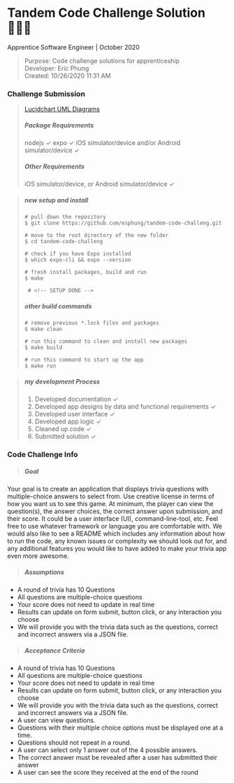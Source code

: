 # Tandem Code Challenge Solution 👨🏻‍💻
Apprentice Software Engineer | October 2020

> Purpose:  Code challenge solutions for apprenticeship  
Developer:     Eric Phung  
Created:    10/26/2020 11:31 AM

### Challenge Submission
> [Lucidchart UML Diagrams](https://lucid.app/invitations/accept/3b02e706-9b17-4c52-bdc0-7a361f8490a6)
> ##### Package Requirements
> nodejs ✓
> expo ✓
> iOS simulator/device and/or Android simulator/device ✓
> ##### Other Requirements
> iOS simulator/device, or Android simulator/device ✓

> ##### new setup and install
> ```shell
> # pull down the repository
> $ git clone https://github.com/esphung/tandem-code-challeng.git
> 
> # move to the root directory of the new folder
> $ cd tandem-code-challeng
> 
> # check if you have Expo installed
> $ which expo-cli && expo --version
> 
> # fresh install packages, build and run
> $ make
> 
>  # <!-- SETUP DONE -->
> ```
> ##### other build commands
> ```shell
> # remove previous *.lock files and packages
> $ make clean
> 
> # run this command to clean and install new packages
> $ make build
> 
> # run this command to start up the app
> $ make run
> ```

> ##### my development Process
> 1. Developed documentation ✓
> 2. Developed app designs by data and functional requirements ✓
> 3. Developed user interface ✓
> 4. Developed app logic ✓
> 5. Cleaned up code ✓
> 6. Submitted solution ✓

### Code Challenge Info
> ##### Goal
Your goal is to create an application that displays trivia questions with multiple-choice answers to select from.
Use creative license in terms of how you want us to see this game. At minimum, the player can view the question(s), the answer choices, the correct answer upon submission, and their score. It could be a user interface (UI), command-line-tool, etc. Feel free to use whatever framework or language you are comfortable with.
We would also like to see a README which includes any information about how to run the code, any known issues or complexity we should look out for, and any additional features you would like to have added to make your trivia app even more awesome.

> ##### Assumptions
* A round of trivia has 10 Questions
* All questions are multiple-choice questions
* Your score does not need to update in real time
* Results can update on form submit, button click, or any interaction you choose
* We will provide you with the trivia data such as the questions, correct and incorrect answers via a JSON file.

> ##### Acceptance Criteria
* A round of trivia has 10 Questions
* All questions are multiple-choice questions
* Your score does not need to update in real time
* Results can update on form submit, button click, or any interaction you choose
* We will provide you with the trivia data such as the questions, correct and incorrect answers via a JSON file.
*  A user can view questions.
* Questions with their multiple choice options must be displayed one at a time.
* Questions should not repeat in a round.
* A user can select only 1 answer out of the 4 possible answers.
* The correct answer must be revealed after a user has submitted their answer
* A user can see the score they received at the end of the round












